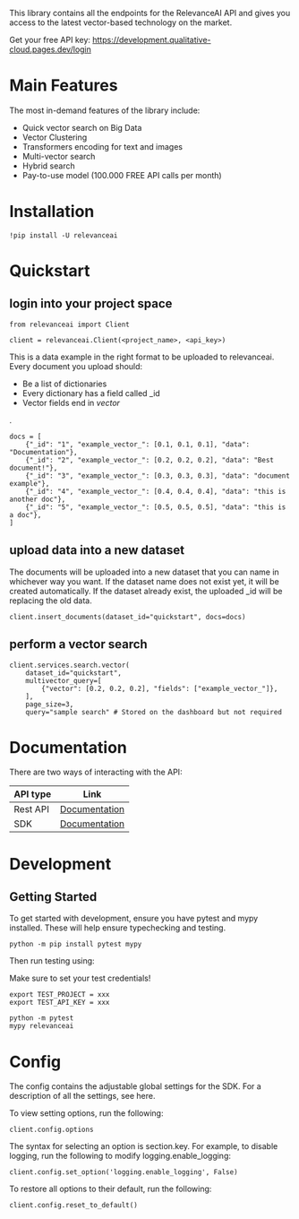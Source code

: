 This library contains all the endpoints for the RelevanceAI API and gives you access to the latest vector-based technology on the market. 

Get your free API key: https://development.qualitative-cloud.pages.dev/login

# Main Features
The most in-demand features of the library include:
- Quick vector search on Big Data
- Vector Clustering
- Transformers encoding for text and images
- Multi-vector search
- Hybrid search
- Pay-to-use model (100.000 FREE API calls per month)

# Installation

    !pip install -U relevanceai

# Quickstart

## login into your project space

    from relevanceai import Client 

    client = relevanceai.Client(<project_name>, <api_key>)

This is a data example in the right format to be uploaded to relevanceai. Every document you upload should:
- Be a list of dictionaries
- Every dictionary has a field called _id
- Vector fields end in _vector_

.

    docs = [
        {"_id": "1", "example_vector_": [0.1, 0.1, 0.1], "data": "Documentation"},
        {"_id": "2", "example_vector_": [0.2, 0.2, 0.2], "data": "Best document!"},
        {"_id": "3", "example_vector_": [0.3, 0.3, 0.3], "data": "document example"},
        {"_id": "4", "example_vector_": [0.4, 0.4, 0.4], "data": "this is another doc"},
        {"_id": "5", "example_vector_": [0.5, 0.5, 0.5], "data": "this is a doc"},
    ]

## upload data into a new dataset
The documents will be uploaded into a new dataset that you can name in whichever way you want. If the dataset name does not exist yet, it will be created automatically. If the dataset already exist, the uploaded _id will be replacing the old data.

    client.insert_documents(dataset_id="quickstart", docs=docs)

## perform a vector search

    client.services.search.vector(
        dataset_id="quickstart", 
        multivector_query=[
            {"vector": [0.2, 0.2, 0.2], "fields": ["example_vector_"]},
        ],
        page_size=3,
        query="sample search" # Stored on the dashboard but not required

# Documentation

There are two ways of interacting with the API:

| API type      | Link |
| ------------- | ----------- |
| Rest API      | [Documentation](https://docs.relevance.ai/docs/quickstart) | 
| SDK     | [Documentation](https://relevanceai.github.io/RelevanceAI/docs/html/index.html)        |

# Development

## Getting Started
To get started with development, ensure you have pytest and mypy installed. These will help ensure typechecking and testing.

    python -m pip install pytest mypy

Then run testing using:

Make sure to set your test credentials!

    export TEST_PROJECT = xxx 
    export TEST_API_KEY = xxx 

    python -m pytest
    mypy relevanceai

# Config

The config contains the adjustable global settings for the SDK. For a description of all the settings, see here.

To view setting options, run the following:

    client.config.options

The syntax for selecting an option is section.key. For example, to disable logging, run the following to modify logging.enable_logging:

    client.config.set_option('logging.enable_logging', False)

To restore all options to their default, run the following:

    client.config.reset_to_default()